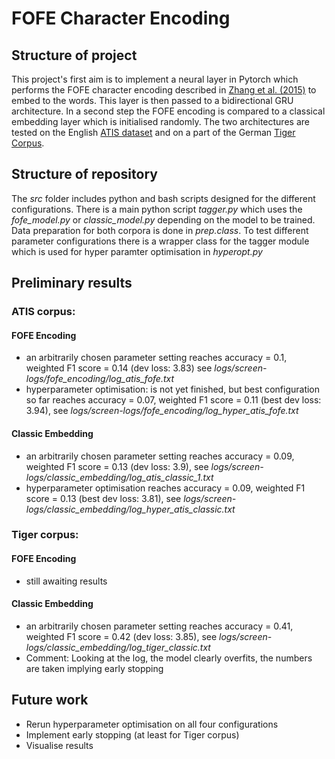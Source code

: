 # FOFE Character Encoding

## Structure of project

This project's first aim is to implement a neural layer in Pytorch which performs the FOFE character encoding described in [Zhang et al. (2015)](http://www.aclweb.org/anthology/P15-2081) to embed to the words. This layer is then passed to a bidirectional GRU architecture.
In a second step the FOFE encoding is compared to a classical embedding layer which is initialised randomly. 
The two architectures are tested on the English [ATIS dataset](https://github.com/Microsoft/CNTK/tree/master/Examples/LanguageUnderstanding/ATIS/Data) and on a part of the German [Tiger Corpus](http://www.ims.uni-stuttgart.de/forschung/ressourcen/korpora/TIGERCorpus/download/start.html).

## Structure of repository
The *src* folder includes python and bash scripts designed for the different configurations. There is a main python script *tagger.py* which uses the *fofe_model.py* or *classic_model.py* depending on the model to be trained. Data preparation for both corpora is done in *prep.class*.
To test different parameter configurations there is a wrapper class for the tagger module which is used for hyper paramter optimisation in *hyperopt.py*

## Preliminary results

### ATIS corpus:
  #### FOFE Encoding
  - an arbitrarily chosen parameter setting reaches accuracy = 0.1, weighted F1 score = 0.14 (dev loss: 3.83) see *logs/screen-logs/fofe_encoding/log_atis_fofe.txt*
  - hyperparameter optimisation: is not yet finished, but best configuration so far reaches accuracy = 0.07, weighted F1 score = 0.11 (best dev loss: 3.94), see *logs/screen-logs/fofe_encoding/log_hyper_atis_fofe.txt*
  #### Classic Embedding
  - an arbitrarily chosen parameter setting reaches accuracy = 0.09, weighted F1 score = 0.13 (dev loss: 3.9), see *logs/screen-logs/classic_embedding/log_atis_classic_1.txt*
  - hyperparameter optimisation reaches accuracy = 0.09, weighted F1 score = 0.13 (best dev loss: 3.81), see *logs/screen-logs/classic_embedding/log_hyper_atis_classic.txt*

### Tiger corpus:
  #### FOFE Encoding
  - still awaiting results
  #### Classic Embedding
  - an arbitrarily chosen parameter setting reaches accuracy = 0.41, weighted F1 score = 0.42 (dev loss: 3.85), see *logs/screen-logs/classic_embedding/log_tiger_classic.txt* 
  - Comment: Looking at the log, the model clearly overfits, the numbers are taken implying early stopping
  
## Future work
- Rerun hyperparameter optimisation on all four configurations
- Implement early stopping (at least for Tiger corpus)
- Visualise results
  
